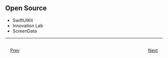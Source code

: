 ## Open Source
- SwiftUIKit
- Innovation Lab
- ScreenData

***

<div style="padding: 16;">
	<div style="float: left">
		<a href="../README.md">Prev</a>
	</div>
	<div style="float: right">
		<a href="iOS-career.md">Next</a>
	</div>
</div>